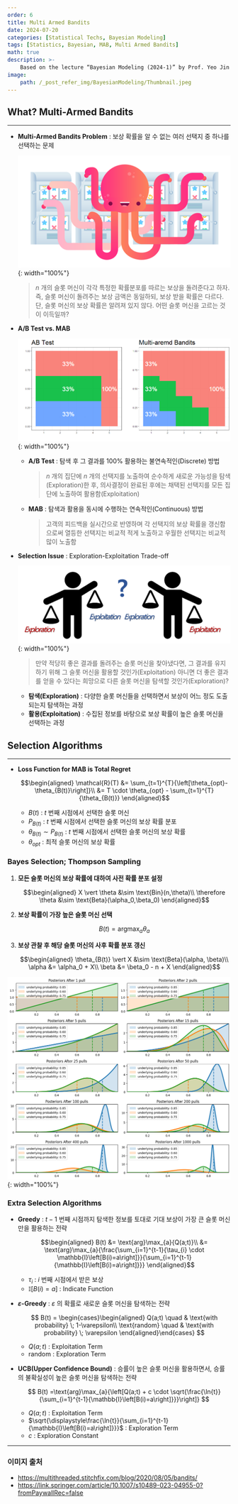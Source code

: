 ```yaml
---
order: 6
title: Multi Armed Bandits
date: 2024-07-20
categories: [Statistical Techs, Bayesian Modeling]
tags: [Statistics, Bayesian, MAB, Multi Armed Bandits]
math: true
description: >-
    Based on the lecture “Bayesian Modeling (2024-1)” by Prof. Yeo Jin Chung, Dept. of AI, Big Data & Management, College of Business Administration, Kookmin Univ.
image:
    path: /_post_refer_img/BayesianModeling/Thumbnail.jpeg
---
```


## What? Multi-Armed Bandits
-----

- **Multi-Armed Bandits Problem** : 보상 확률을 알 수 없는 여러 선택지 중 하나를 선택하는 문제

    ![01](/_post_refer_img/BayesianModeling/06-01.png){: width="100%"}

    > $n$ 개의 슬롯 머신이 각각 특정한 확률분포를 따르는 보상을 돌려준다고 하자. 즉, 슬롯 머신이 돌려주는 보상 금액은 동일하되, 보상 받을 확률은 다르다. 단, 슬롯 머신의 보상 확률은 알려져 있지 않다. 어떤 슬롯 머신을 고르는 것이 이득일까?

- **A/B Test vs. MAB**

    ![02](/_post_refer_img/BayesianModeling/06-02.png){: width="100%"}

    - **A/B Test** : 탐색 후 그 결과를 100% 활용하는 불연속적인(Discrete) 방법

        > $n$ 개의 집단에 $n$ 개의 선택지를 노출하여 순수하게 새로운 가능성을 탐색(Exploration)한 후, 의사결정이 완료된 후에는 채택된 선택지를 모든 집단에 노출하여 활용함(Exploitation)

    - **MAB** : 탐색과 활용을 동시에 수행하는 연속적인(Continuous) 방법

        > 고객의 피드백을 실시간으로 반영하며 각 선택지의 보상 확률을 갱신함으로써 열등한 선택지는 비교적 적게 노출하고 우월한 선택지는 비교적 많이 노출함

- **Selection Issue** : Exploration-Exploitation Trade-off

    ![04](/_post_refer_img/BayesianModeling/06-04.png){: width="100%"}

    > 만약 적당히 좋은 결과를 돌려주는 슬롯 머신을 찾아냈다면, 그 결과를 유지하기 위해 그 슬롯 머신을 활용할 것인가(Exploitation) 아니면 더 좋은 결과를 얻을 수 있다는 희망으로 다른 슬롯 머신을 탐색할 것인가(Exploration)?

    - **탐색(Exploration)** : 다양한 슬롯 머신들을 선택하면서 보상이 어느 정도 도출되는지 탐색하는 과정
    - **활용(Exploitation)** : 수집된 정보를 바탕으로 보상 확률이 높은 슬롯 머신을 선택하는 과정

## Selection Algorithms
-----

- **Loss Function for MAB is Total Regret**

    $$\begin{aligned}
    \mathcal{R}(T)
    &= \sum_{t=1}^{T}{\left[\theta_{opt}-\theta_{B(t)}\right]}\\
    &= T \cdot \theta_{opt} - \sum_{t=1}^{T}{\theta_{B(t)}}
    \end{aligned}$$

    - $B(t)$ : $t$ 번째 시점에서 선택한 슬롯 머신
    - $P_{B(t)}$ : $t$ 번째 시점에서 선택한 슬롯 머신의 보상 확률 분포
    - $\theta_{B(t)} \sim P_{B(t)}$ : $t$ 번째 시점에서 선택한 슬롯 머신의 보상 확률
    - $\theta_{opt}$ : 최적 슬롯 머신의 보상 확률

### Bayes Selection; Thompson Sampling

1. **모든 슬롯 머신의 보상 확률에 대하여 사전 확률 분포 설정**

    $$\begin{aligned}
    X \vert \theta &\sim \text{Bin}(n,\theta)\\
    \therefore \theta &\sim \text{Beta}(\alpha_0,\beta_0)
    \end{aligned}$$

2. **보상 확률이 가장 높은 슬롯 머신 선택**

    $$
    B(t)=\text{arg}\max_{a}{\theta_{a}}
    $$

3. **보상 관찰 후 해당 슬롯 머신의 사후 확률 분포 갱신**

    $$\begin{aligned}
    \theta_{B(t)} \vert X &\sim \text{Beta}(\alpha, \beta)\\
    \alpha &= \alpha_0 + X\\
    \beta &= \beta_0 - n + X
    \end{aligned}$$

![05](/_post_refer_img/BayesianModeling/06-05.png){: width="100%"}

### Extra Selection Algorithms

- **Greedy** : $t-1$ 번째 시점까지 탐색한 정보를 토대로 기대 보상이 가장 큰 슬롯 머신만을 활용하는 전략

    $$\begin{aligned}
    B(t)
    &= \text{arg}\max_{a}{Q(a;t)}\\
    &= \text{arg}\max_{a}{\frac{\sum_{i=1}^{t-1}{\tau_{i} \cdot \mathbb{I}\left[B(i)=a\right]}}{\sum_{i=1}^{t-1}{\mathbb{I}\left[B(i)=a\right]}}}
    \end{aligned}$$

    - $\tau_{i}$ : $i$ 번째 시점에서 받은 보상
    - $\mathbb{I}\left[B(i)=a\right]$ : Indicate Function

- **$\varepsilon$-Greedy** : $\varepsilon$ 의 확률로 새로운 슬롯 머신을 탐색하는 전략

    $$
    B(t)
    = \begin{cases}\begin{aligned}
    Q(a;t) \quad & \text{with probability} \; 1-\varepsilon\\
    \text{random} \quad & \text{with probability} \; \varepsilon
    \end{aligned}\end{cases}
    $$

    - $Q(a;t)$ : Exploitation Term
    - $\text{random}$ : Exploration Term

- **UCB(Upper Confidence Bound)** : 승률이 높은 슬롯 머신을 활용하면서, 승률의 불확실성이 높은 슬롯 머신을 탐색하는 전략

    $$
    B(t)
    =\text{arg}\max_{a}{\left[Q(a;t) + c \cdot \sqrt{\frac{\ln{t}}{\sum_{i=1}^{t-1}{\mathbb{I}\left[B(i)=a\right]}}}\right]}
    $$

    - $Q(a;t)$ : Exploitation Term
    - $\sqrt{\displaystyle\frac{\ln{t}}{\sum_{i=1}^{t-1}{\mathbb{I}\left[B(i)=a\right]}}}$ : Exploration Term
    - $c$ : Exploration Constant

-----

### 이미지 출처

- https://multithreaded.stitchfix.com/blog/2020/08/05/bandits/
- https://link.springer.com/article/10.1007/s10489-023-04955-0?fromPaywallRec=false